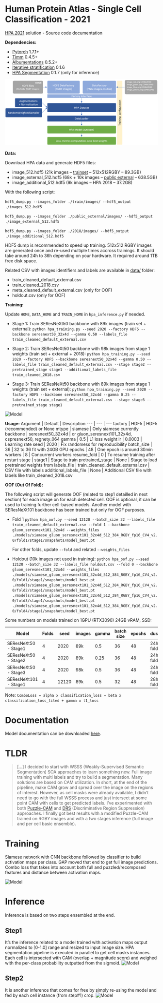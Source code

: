 # Human Protein Atlas - Single Cell Classification - 2021
[HPA 2021](https://www.kaggle.com/c/hpa-single-cell-image-classification/leaderboard) solution - Source code documentation

**Dependencies:**
- [Pytorch](https://pytorch.org) 1.7.1+
- [Timm](https://github.com/rwightman/pytorch-image-models) 0.4.5+
- [Albumentations](https://github.com/albumentations-team/albumentations) 0.5.2+
- [Iterative stratification](https://github.com/trent-b/iterative-stratification) 0.1.6
- [HPA Segmentation](https://github.com/CellProfiling/HPA-Cell-Segmentation) 0.1.7 (only for inference)

![Model](resources/training_code.png)

**Data:**

Download HPA data and generate HDF5 files:
- image_512.hdf5 (21k images – [trainset](https://www.kaggle.com/c/hpa-single-cell-image-classification/data) – 512x512RGBY – 89.3GB)
- image_external_512.hdf5 (68k + 10k images – [public external](https://www.kaggle.com/lnhtrang/hpa-public-data-download-and-hpacellseg) – 638.5GB)
- image_additional_512.hdf5 (9k images – HPA 2018 – 37.2GB)

With the following script:

```hdf5_dump.py --images_folder ./train/images/ --hdf5_output ./images_512.hdf5```

```hdf5_dump.py --images_folder ./public_external/images/ --hdf5_output ./image_external_512.hdf5```

```hdf5_dump.py --images_folder ./2018/images/ --hdf5_output ./image_additional_512.hdf5```

HDF5 dump is recommended to speed up training. 512x512 RGBY images are generated once and re-used multiple times accross trainings. It should take around 24h to 36h depending on your hardware. It required around 1TB free disk space.

Related CSV with images identifiers and labels are available in [data/](data/) folder:
- train_cleaned_default_external.csv
- train_cleaned_2018.csv
- meta_cleaned_default_external.csv (only for OOF)
- holdout.csv (only for OOF)

**Training:**

Update ```HOME```,  ```DATA_HOME``` and ```TRAIN_HOME``` in ```hpa_inference.py``` if needed.

- Stage 1: Train SEResNeXt50 backbone with 89k images (train set + external):
  ```python hpa_training.py --seed 2020 --factory HDF5 --backbone seresnext50_32x4d --gamma 0.50 --labels_file train_cleaned_default_external.csv```
 
- Stage 2: Train SEResNeXt50 backbone with 98k images from stage 1 weights (train set + external + 2018):
  ```python hpa_training.py --seed 2020 --factory HDF5 --backbone seresnext50_32x4d --gamma 0.50 --labels_file train_cleaned_default_external.csv --stage stage2 --pretrained_stage stage1 --additional_labels_file train_cleaned_2018.csv```
 
- Stage 3: Train SEResNeXt50 backbone with 89k images from stage 1 weights (train set + external):
 ```python hpa_training.py --seed 2020 --factory HDF5 --backbone seresnext50_32x4d --gamma 0.25 --labels_file train_cleaned_default_external.csv --stage stage3 --pretrained_stage stage1```

![Model](resources/data.png)

**Usage:**
Argument | Default | Description
--- | --- | --- 
factory | HDF5 | HDF5 (recommended) or None
mtype | siamese | Only siamese currently
backbone | seresnext50_32x4d | or gluon_seresnext101_32x4d, cspresnext50, regnety_064
gamma | 0.5 | L1 loss weight
lr | 0.0003 | Learning rate
seed | 2020 | Fix randomess for reproducibility
batch_size | 36 | 32 to 36 fit with 24GB GPU
epochs | 48 | One epoch is around 30min
workers | 8  | Concurrent workers
resume_fold | 0 | To resume training after restart
stage | stage1 | Stage to train
pretrained_stage | None | Stage to load pretrained weights from
labels_file | train_cleaned_default_external.csv | CSV file with labels
additional_labels_file | None | Additional CSV file with labels like train_cleaned_2018.csv


**OOF (Out Of Fold):**

The following script will generate OOF (related to step1 detailled in next section) for each image on for each detected cell. 
OOF is optional, it can be used to training further cell-based models.
Another model with SEResNeXt101 backbone has been trained but only for OOF purposes.

- Fold 1
   ```python hpa_oof.py --seed 12120 --batch_size 32 --labels_file train_cleaned_default_external.csv --fold 1 --backbone gluon_seresnext101_32x4d --weights_files ./models/siamese_gluon_seresnext101_32x4d_512_384_RGBY_fp16_CV4_v2.0/fold1/stage1/snapshots/model_best.pt ```
   
   For other folds, update ```--fold``` and related ```--weights_files```

- Holdout (10k images not used in training):
   ```python hpa_oof.py --seed 12120 --batch_size 32 --labels_file holdout.csv --fold 0 --backbone gluon_seresnext101_32x4d --weights_files ./models/siamese_gluon_seresnext101_32x4d_512_384_RGBY_fp16_CV4_v2.0/fold1/stage1/snapshots/model_best.pt ./models/siamese_gluon_seresnext101_32x4d_512_384_RGBY_fp16_CV4_v2.0/fold2/stage1/snapshots/model_best.pt ./models/siamese_gluon_seresnext101_32x4d_512_384_RGBY_fp16_CV4_v2.0/fold3/stage1/snapshots/model_best.pt ./models/siamese_gluon_seresnext101_32x4d_512_384_RGBY_fp16_CV4_v2.0/fold4/stage1/snapshots/model_best.pt ```

Some numbers on models trained on 1GPU (RTX3090) 24GB vRAM, SSD:

Model | Folds | seed | images | gamma | batch size | epochs | duration
--- | --- | --- | --- | --- | --- | --- | ---
SEResNeXt50 - Stage1 | 4 | 2020 | 89k | 0.5 | 36 | 48 | 24h per fold
SEResNeXt50 - Stage2 | 4 | 2020 | 89k | 0.25 | 36 | 48 | 24h per fold
SEResNeXt50 - Stage3 | 4 | 2020 | 98k | 0.5 | 36 | 48 | 24h per fold
SEResNeXt101 - Stage1 | 4 | 12120 | 89k | 0.5 | 32 | 48 | 28h per fold

Note: ```ComboLoss = alpha x classification_loss + beta x classification_loss_tiled + gamma x l1_loss```

# Documentation

Model documentation can be downloaded [here](resources/HPA-2021-documentation.pdf).

# TLDR

> [...] I decided to start with WSSS (Weakly-Supervised Semantic Segmentation) SOA approaches to learn something new. Full image training with multi labels and try to build a segmentation. Many solutions are based on CAM utilization. In short, at the end of the pipeline, make CAM grow and spread over the image on the regions of interest.  However, as cell masks were already available, I didn’t need to go with the full WSSS process and just intersect at some point CAM with cells to get predicted labels. I’ve experimented with both [Puzzle-CAM](https://arxiv.org/pdf/2101.11253.pdf) and [DRS](https://arxiv.org/pdf/2103.07246.pdf) (Discriminative Region Suppression) approaches. I finally got best results with a modified Puzzle-CAM trained on RGBY images and with a two stages inference (full image and per cell basic ensemble). 

# Training

Siamese network with CNN backbone followed by classifier to build activation maps per class. GAP moved that end to get full image predictions. Combo loss that takes into account both full and puzzled/recomposed features and distance between activation maps. 

![Model](resources/training.png)

# Inference
Inference is based on two steps ensembled at the end. 

## Step1
It’s the inference related to a model trained with activation maps output normalized to [0-1.0] range and resized to input image size. HPA segmentation pipeline is executed in parallel to get cell masks instances. Each cell is intersected with CAM (overlap + magnitude score) and weighed with the per-class probability outputted from the sigmoid.
![Model](resources/inference_step1.png)

## Step2
It is another inference that comes for free by simply re-using the model and fed by each cell instance (from step#1) crop.
![Model](resources/inference_step2.png)
